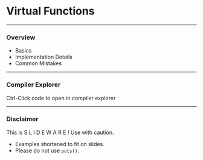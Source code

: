 # Virtual Functions

---

### Overview

* Basics
* Implementation Details
* Common Mistakes

---

### Compiler Explorer

Ctrl-Click code to open in compiler explorer


---

### Disclaimer

This is S L I D E W A R E ! Use with caution.

* Examples shortened to fit on slides.
* Please do not use `puts()`.